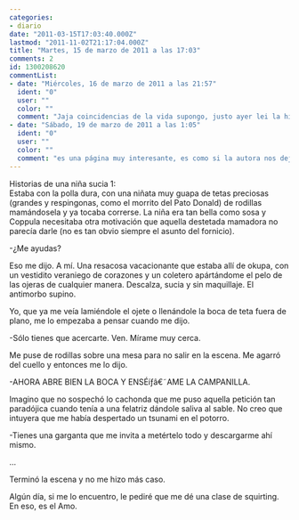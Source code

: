 ```yaml
---
categories:
- diario
date: "2011-03-15T17:03:40.000Z"
lastmod: "2011-11-02T21:17:04.000Z"
title: "Martes, 15 de marzo de 2011 a las 17:03"
comments: 2
id: 1300208620
commentList:
- date: "Miércoles, 16 de marzo de 2011 a las 21:57"
  ident: "0"
  user: ""
  color: ""
  comment: "Jaja coincidencias de la vida supongo, justo ayer lei la historia en el blog de Dirty Liz!  \n  \n(El cual recomiendo a todos por cierto: dirtyliz.sinbraguita.com"
- date: "Sábado, 19 de marzo de 2011 a las 1:05"
  ident: "0"
  user: ""
  color: ""
  comment: "es una página muy interesante, es como si la autora nos dejase ver los entresijos de su mente xDD"
---
```


Historias de una niña sucia 1:  
Estaba con la polla dura, con una niñata muy guapa de tetas preciosas (grandes y respingonas, como el morrito del Pato Donald) de rodillas mamándosela y ya tocaba correrse. La niña era tan bella como sosa y Coppula necesitaba otra motivación que aquella destetada mamadora no parecía darle (no es tan obvio siempre el asunto del fornicio).  
  
-¿Me ayudas?  
  
Eso me dijo. A mí. Una resacosa vacacionante que estaba allí de okupa, con un vestidito veraniego de corazones y un coletero apártándome el pelo de las ojeras de cualquier manera. Descalza, sucia y sin maquillaje. El antimorbo supino.  
  
Yo, que ya me veía lamiéndole el ojete o llenándole la boca de teta fuera de plano, me lo empezaba a pensar cuando me dijo.  
  
-Sólo tienes que acercarte. Ven. Mírame muy cerca.  
  
Me puse de rodillas sobre una mesa para no salir en la escena. Me agarró del cuello y entonces me lo dijo.  
  
-AHORA ABRE BIEN LA BOCA Y ENSÉíƒâ€˜AME LA CAMPANILLA.   
  
Imagino que no sospechó lo cachonda que me puso aquella petición tan paradójica cuando tenía a una felatriz dándole saliva al sable. No creo que intuyera que me había despertado un tsunami en el potorro.   
  
-Tienes una garganta que me invita a metértelo todo y descargarme ahí mismo.  
  
...  
  
Terminó la escena y no me hizo más caso.  
  
Algún día, si me lo encuentro, le pediré que me dé una clase de squirting. En eso, es el Amo.